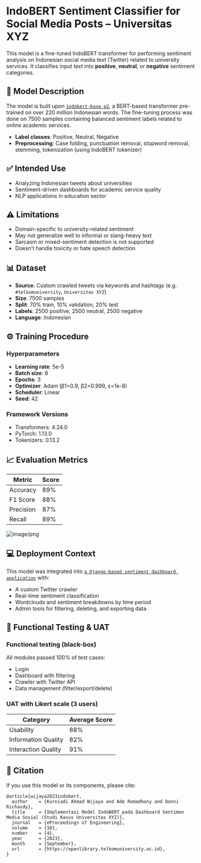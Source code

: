 
# IndoBERT Sentiment Classifier for Social Media Posts – Universitas XYZ

This model is a fine-tuned IndoBERT transformer for performing sentiment analysis on Indonesian social media text (Twitter) related to university services. It classifies input text into **positive**, **neutral**, or **negative** sentiment categories.

## 🧠 Model Description

The model is built upon [`indobert-base-p2`](https://huggingface.co/indobenchmark/indobert-base-p2), a BERT-based transformer pre-trained on over 220 million Indonesian words. The fine-tuning process was done on 7500 samples containing balanced sentiment labels related to online academic services.

- **Label classes**: Positive, Neutral, Negative
- **Preprocessing**: Case folding, punctuation removal, stopword removal, stemming, tokenization (using IndoBERT tokenizer)

## ✅ Intended Use

- Analyzing Indonesian tweets about universities
- Sentiment-driven dashboards for academic service quality
- NLP applications in education sector

## ⚠️ Limitations

- Domain-specific to university-related sentiment
- May not generalize well to informal or slang-heavy text
- Sarcasm or mixed-sentiment detection is not supported
- Doesn’t handle toxicity or hate speech detection

## 📊 Dataset

- **Source**: Custom crawled tweets via keywords and hashtags (e.g. `#telkomuniversity`, `Universitas XYZ`)
- **Size**: 7500 samples
- **Split**: 70% train, 10% validation, 20% test
- **Labels**: 2500 positive, 2500 neutral, 2500 negative
- **Language**: Indonesian

## ⚙️ Training Procedure

### Hyperparameters

- **Learning rate**: 5e-5  
- **Batch size**: 8  
- **Epochs**: 3  
- **Optimizer**: Adam (β1=0.9, β2=0.999, ε=1e-8)  
- **Scheduler**: Linear  
- **Seed**: 42

### Framework Versions

- Transformers: 4.24.0  
- PyTorch: 1.13.0  
- Tokenizers: 0.13.2  

## 📈 Evaluation Metrics

| Metric    | Score |
|-----------|-------|
| Accuracy  | 89%   |
| F1 Score  | 88%   |
| Precision | 87%   |
| Recall    | 89%   |

![image/png](https://cdn-uploads.huggingface.co/production/uploads/6157d43f013078aa50b55498/pJo7M_qjPoNMyZ6WbfbA4.png)


## 💻 Deployment Context

This model was integrated into [`a Django-based sentiment dashboard application`](https://github.com/ShinyQ/Django_Thesis-Sentiboard-University-Sentiment-App) with:
- A custom Twitter crawler
- Real-time sentiment classification
- Wordclouds and sentiment breakdowns by time period
- Admin tools for filtering, deleting, and exporting data


## 🧪 Functional Testing & UAT

### Functional testing (black-box)

All modules passed 100% of test cases:
- Login  
- Dashboard with filtering  
- Crawler with Twitter API  
- Data management (filter/export/delete)

### UAT with Likert scale (3 users)

| Category           | Average Score |
|--------------------|---------------|
| Usability          | 88%           |
| Information Quality| 82%           |
| Interaction Quality| 91%           |

## 📄 Citation

If you use this model or its components, please cite:
```
@article{wijaya2023indobert,
  author    = {Kurniadi Ahmad Wijaya and Ade Romadhony and Donni Richasdy},
  title     = {Implementasi Model IndoBERT pada Dashboard Sentimen Media Sosial (Studi Kasus Universitas XYZ)},
  journal   = {eProceedings of Engineering},
  volume    = {10},
  number    = {4},
  year      = {2023},
  month     = {September},
  url       = {https://openlibrary.telkomuniversity.ac.id},
}
```